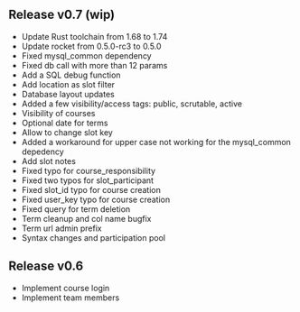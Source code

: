 ## Release v0.7 (wip)

* Update Rust toolchain from 1.68 to 1.74
* Update rocket from 0.5.0-rc3 to 0.5.0
* Fixed mysql_common dependency
* Fixed db call with more than 12 params
* Add a SQL debug function
* Add location as slot filter
* Database layout updates
* Added a few visibility/access tags: public, scrutable, active
* Visibility of courses
* Optional date for terms
* Allow to change slot key
* Added a workaround for upper case not working for the mysql_common depedency
* Add slot notes
* Fixed typo for course_responsibility
* Fixed two typos for slot_participant
* Fixed slot_id typo for course creation
* Fixed user_key typo for course creation
* Fixed query for term deletion
* Term cleanup and col name bugfix
* Term url admin prefix
* Syntax changes and participation pool

## Release v0.6

* Implement course login
* Implement team members

